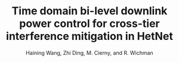 ---
type: inproceedings
title: Time domain bi-level downlink power control for cross-tier interference mitigation in HetNet
author: Haining Wang, Zhi Ding, M. Cierny, and R. Wichman
journal:
volume:
number:
year: 2013
month: June
doi: 10.1109/ICC.2013.6655407
pages: 5183-5187
publisher:
booktitle: Proc. of IEEE International Conference on Communications (ICC),
note:
sort_key: 201306
---